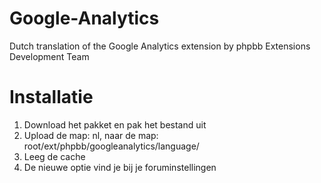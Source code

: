 Google-Analytics
================

Dutch translation of the Google Analytics extension by phpbb Extensions Development Team

Installatie
================
1. Download het pakket en pak het bestand uit
2. Upload de map: nl, naar de map: root/ext/phpbb/googleanalytics/language/
3. Leeg de cache
4. De nieuwe optie vind je bij je foruminstellingen


